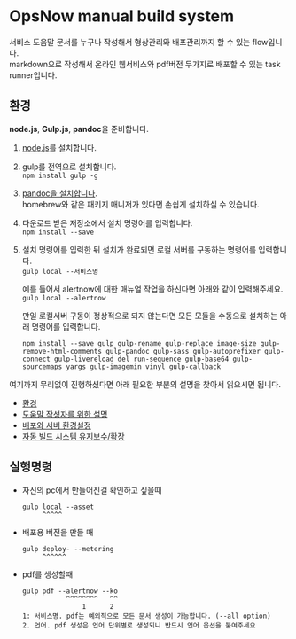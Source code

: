 <!-- TOC -->

# OpsNow manual build system  

서비스 도움말 문서를 누구나 작성해서 형상관리와 배포관리까지 할 수 있는 flow입니다.   
markdown으로 작성해서 온라인 웹서비스와 pdf버전 두가지로 배포할 수 있는 task runner입니다.


## 환경

**node.js**, **Gulp.js**, **pandoc**을 준비합니다.

1.  [node.js](https://nodejs.org/ko/)를 설치합니다.

2.  gulp를 전역으로 설치합니다.  
    ` npm install gulp -g `

3.  [pandoc을 설치합니다](https://pandoc.org/installing.html).   
    homebrew와 같은 패키지 매니저가 있다면 손쉽게 설치하실 수 있습니다.

4.  다운로드 받은 저장소에서 설치 명령어를 입력합니다.	
    ` npm install --save `

5.  설치 명령어를 입력한 뒤 설치가 완료되면 로컬 서버를 구동하는 명령어를 입력합니다.  
    ` gulp local --서비스명 `

    예를 들어서 alertnow에 대한 매뉴얼 작업을 하신다면 아래와 같이 입력해주세요.
    ` gulp local --alertnow ` 

    만일 로컬서버 구동이 정상적으로 되지 않는다면 모든 모듈을 수동으로 설치하는 아래 명령어를 입력합니다.	

    ```
    npm install --save gulp gulp-rename gulp-replace image-size gulp-remove-html-comments gulp-pandoc gulp-sass gulp-autoprefixer gulp-connect gulp-livereload del run-sequence gulp-base64 gulp-sourcemaps yargs gulp-imagemin vinyl gulp-callback 
    ```

여기까지 무리없이 진행하셨다면 아래 필요한 부분의 설명을 찾아서 읽으시면 됩니다.

-   [환경](./_readme/env.md)
-   [도움말 작성자를 위한 설명](./_readme/for_writer.md)
-   [배포와 서버 환경설정](./_readme/for_ci.md)
-   [자동 빌드 시스템 유지보수/확장](./_readme/for_maintanance.md)




## 실행명령

-   자신의 pc에서 만들어진걸 확인하고 싶을때
    ```
    gulp local --asset
         ^^^^^
    ```
-   배포용 버전을 만들 때
    ```
    gulp deploy- --metering
         ^^^^^^
    ```

-   pdf를 생성할때
    ```
    gulp pdf --alertnow --ko
               ^^^^^^^^   ^^
                   1      2
    1: 서비스명. pdf는 예외적으로 모든 문서 생성이 가능합니다. (--all option)
    2. 언어. pdf 생성은 언어 단위별로 생성되니 반드시 언어 옵션을 붙여주세요 
    ```
